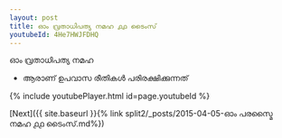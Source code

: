 ```yaml
---
layout: post
title: ഓം വ്രതാധിപത്യ നമഹ ൧൧ ടൈംസ്
youtubeId: 4He7HWJFDHQ
---
```

 
 
 ഓം വ്രതാധിപത്യ നമഹ 
 
 -  ആരാണ് ഉപവാസ രീതികൾ പരിരക്ഷിക്കുന്നത് 
 
  
 
  
 
 
 
 
 
 


{% include youtubePlayer.html id=page.youtubeId %}
 
[Next]({{ site.baseurl }}{% link  split2/_posts/2015-04-05-ഓം പരസ്മൈ നമഹ ൧൧ ടൈംസ്.md%})
 
